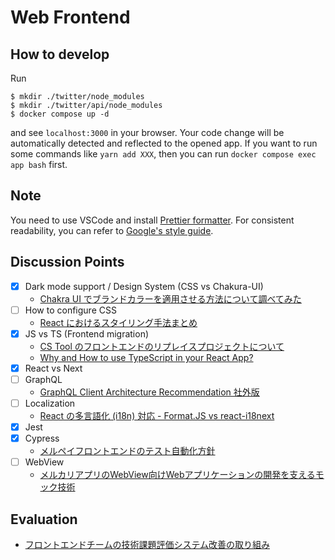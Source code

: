 # Web Frontend

## How to develop

Run
```
$ mkdir ./twitter/node_modules
$ mkdir ./twitter/api/node_modules
$ docker compose up -d
```
and see `localhost:3000` in your browser.
Your code change will be automatically detected and reflected to the opened app.
If you want to run some commands like `yarn add XXX`, then you can run `docker compose exec app bash` first.

## Note

You need to use VSCode and install [Prettier formatter](https://marketplace.visualstudio.com/items?itemName=esbenp.prettier-vscode).
For consistent readability, you can refer to [Google's style guide](https://google.github.io/styleguide/tsguide.html).

## Discussion Points

- [x] Dark mode support / Design System (CSS vs Chakura-UI)
  - [Chakra UI でブランドカラーを適用させる方法について調べてみた](https://dev.classmethod.jp/articles/chakra-ui-theme/)
- [ ] How to configure CSS
  - [React におけるスタイリング手法まとめ](https://zenn.dev/chiji/articles/b0669fc3094ce3)
- [x] JS vs TS (Frontend migration)
  - [CS Tool のフロントエンドのリプレイスプロジェクトについて](https://engineering.mercari.com/blog/entry/20230112-frontend-replacement/)
  - [Why and How to use TypeScript in your React App?](https://blog.bitsrc.io/why-and-how-use-typescript-in-your-react-app-60e8987be8de)
- [x] React vs Next
- [ ] GraphQL
  - [GraphQL Client Architecture Recommendation 社外版](https://engineering.mercari.com/blog/entry/20221215-graphql-client-architecture-recommendation/)
- [ ] Localization
  - [React の多言語化 (i18n) 対応 - Format.JS vs react-i18next](https://blogs.jp.infragistics.com/entry/react-localization-libraries)
- [x] Jest
- [x] Cypress
  - [メルペイフロントエンドのテスト自動化方針](https://engineering.mercari.com/blog/entry/20211208-test-automation-policy-in-merpay-frontend/)
- [ ] WebView
  - [メルカリアプリのWebView向けWebアプリケーションの開発を支えるモック技術](https://engineering.mercari.com/blog/entry/2019-12-21-000000/)

## Evaluation
- [フロントエンドチームの技術課題評価システム改善の取り組み](https://engineering.mercari.com/blog/entry/20231023-mmtf2023-day1-7/)
